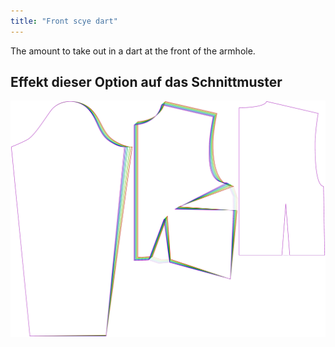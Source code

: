 ```yaml
---
title: "Front scye dart"
---
```


The amount to take out in a dart at the front of the armhole.

## Effekt dieser Option auf das Schnittmuster

![This image shows the effect of this option by superimposing several variants that have a different value for this option](breanna_frontscyedart_sample.svg "Effect of this option on the pattern")
